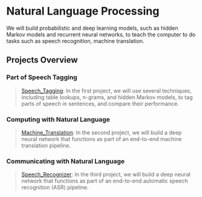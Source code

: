 # Natural Language Processing

We will build probabilistic and deep learning models, such as hidden Markov models and recurrent neural networks, to teach the computer to do tasks such as speech recognition, machine translation.

## Projects Overview

### Part of Speech Tagging
>[Speech_Tagging](https://github.com/nalbert9/NLP/tree/master/Speech_Tagging): In the first project, we will use several techniques, including table lookups, n-grams, and hidden Markov models, to tag parts of speech in sentences, and compare their performance.

### Computing with Natural Language
>[Machine_Translation](https://github.com/nalbert9/NLP/tree/master/Machine_Translation): In the second project, we will build a deep neural network that functions as part of an end-to-end machine translation pipeline.

### Communicating with Natural Language
>[Speech_Recognizer](https://github.com/nalbert9/NLP/tree/master/Speech_Recognizer): In the third project, we will build a deep neural network that functions as part of an end-to-end automatic speech recognition (ASR) pipeline.
